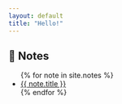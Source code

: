 ```yaml
---
layout: default
title: "Hello!"
---
```


<section id="notes" class="">
  <h2>📝 Notes</h2>

  <ul class="list-inside list-disc">
  {% for note in site.notes %}
    <li><a href="{{ note.url }}">{{ note.title }}</a></li>
  {% endfor %}
  </ul>
</section>
